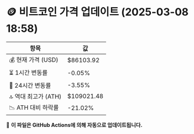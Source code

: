 # 🪙 비트코인 가격 업데이트 (2025-03-08 18:58)

| 항목                | 값 |
|--------------------|----------------|
| 💰 현재 가격 (USD) | $86103.92 |
| ⏳ 1시간 변동률    | -0.05% |
| 📆 24시간 변동률   | -3.55% |
| 🔝 역대 최고가 (ATH) | $109021.48 |
| 📉 ATH 대비 하락률 | -21.02% |

🔄 **이 파일은 GitHub Actions에 의해 자동으로 업데이트됩니다.**
